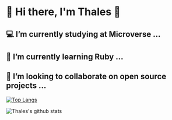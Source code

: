 

# :palm_tree: Hi there, I'm Thales :palm_tree:

<!--
**thneves/thneves** is a ✨ _special_ ✨ repository because its `README.md` (this file) appears on your GitHub profile.

-->


##  :computer: I’m currently studying at Microverse ...
##  :gem: I’m currently learning Ruby ...
##  :telescope: I’m looking to collaborate on open source projects ...



[![Top Langs](https://github-readme-stats.vercel.app/api/top-langs/?username=thneves&show_icons=true&theme=dracula)](https://github.com/thneves/github-readme-stats)

![Thales's github stats](https://github-readme-stats.vercel.app/api?username=thneves&show_icons=true&theme=dracula)




